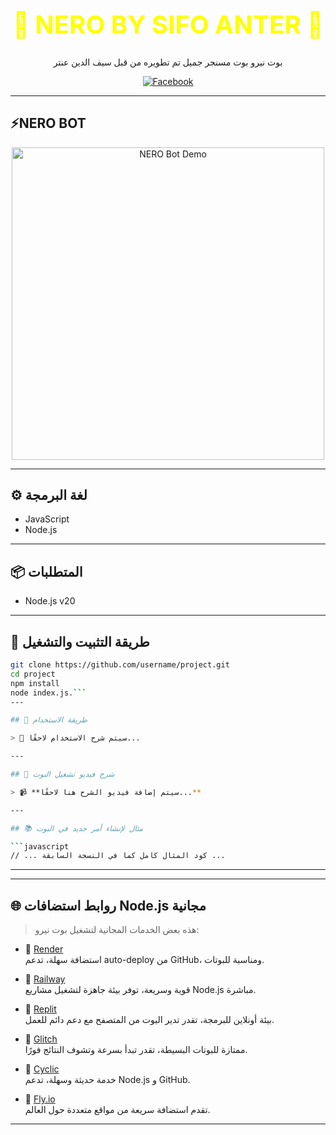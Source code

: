 <h1 align="center" style="color: yellow; font-size: 40px;">💛 NERO BY SIFO ANTER 💛</h1>
<p align="center">بوت نيرو بوت مسنجر جميل تم تطويره من قبل سيف الدين عنتر</p>
<p align="center">
  <a href="https://www.facebook.com/sifo.anter.2025">
    <img src="https://img.icons8.com/color/48/000000/facebook-new.png" alt="Facebook" />
  </a>
</p>

---

## ⚡NERO BOT

<p align="center">
  <img src="https://i.ibb.co/tPpyVqhC/a6eb2f38b2323718b0e318ed2b59f57e.gif" alt="NERO Bot Demo" width="500" />
</p>

---

## ⚙️ لغة البرمجة

- JavaScript
- Node.js

---

## 📦 المتطلبات

- Node.js v20

---

## 🧰 طريقة التثبيت والتشغيل


```bash
git clone https://github.com/username/project.git
cd project
npm install
node index.js.```
---

## 🚀 طريقة الاستخدام

> 🧾 سيتم شرح الاستخدام لاحقًا...

---

## 🎥 شرح فيديو تشغيل البوت

> 📹 **سيتم إضافة فيديو الشرح هنا لاحقًا...**

---

## 📚 مثال لإنشاء أمر جديد في البوت

```javascript
// ... كود المثال كامل كما في النسخة السابقة ...
```
---
---

## 🌐 روابط استضافات Node.js مجانية

> هذه بعض الخدمات المجانية لتشغيل بوت نيرو:

- 🔹 [Render](https://render.com/)  
  استضافة سهلة، تدعم auto-deploy من GitHub، ومناسبة للبوتات.

- 🔹 [Railway](https://railway.app/)  
  قوية وسريعة، توفر بيئة جاهزة لتشغيل مشاريع Node.js مباشرة.

- 🔹 [Replit](https://replit.com/)  
  بيئة أونلاين للبرمجة، تقدر تدير البوت من المتصفح مع دعم دائم للعمل.

- 🔹 [Glitch](https://glitch.com/)  
  ممتازة للبوتات البسيطة، تقدر تبدأ بسرعة وتشوف النتائج فورًا.

- 🔹 [Cyclic](https://www.cyclic.sh/)  
  خدمة حديثة وسهلة، تدعم Node.js و GitHub.

- 🔹 [Fly.io](https://fly.io/)  
  تقدم استضافة سريعة من مواقع متعددة حول العالم.
---